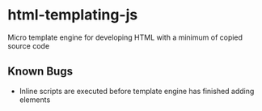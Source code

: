 html-templating-js
==================

Micro template engine for developing HTML with a minimum of copied source code


Known Bugs
----------

- Inline scripts are executed before template engine has finished adding elements
